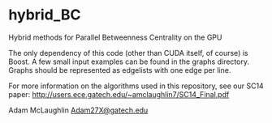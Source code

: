 hybrid_BC
=========

Hybrid methods for Parallel Betweenness Centrality on the GPU

The only dependency of this code (other than CUDA itself, of course) is Boost. A few small input examples can be found in the graphs directory. Graphs should be represented as edgelists with one edge per line.

For more information on the algorithms used in this repository, see our SC14 paper: http://users.ece.gatech.edu/~amclaughlin7/SC14_Final.pdf

Adam McLaughlin
Adam27X@gatech.edu
